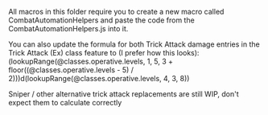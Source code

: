 All macros in this folder require you to create a new macro called CombatAutomationHelpers and paste the code from the CombatAutomationHelpers.js into it. 

You can also update the formula for both Trick Attack damage entries in the Trick Attack (Ex) class feature to (I prefer how this looks):
(lookupRange(@classes.operative.levels, 1, 5, 3 + floor((@classes.operative.levels - 5) / 2)))d(lookupRange(@classes.operative.levels, 4, 3, 8))

Sniper / other alternative trick attack replacements are still WIP, don't expect them to calculate correctly